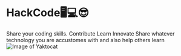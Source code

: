 # HackCode🖥💻😎
Share your coding skills. Contribute Learn Innovate 
Share whatever technology you are accustomes with and also help others learn
![Image of Yaktocat](https://octodex.github.com/octoqueer.png)

